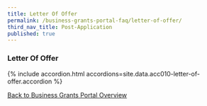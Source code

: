 ```yaml
---
title: Letter Of Offer
permalink: /business-grants-portal-faq/letter-of-offer/
third_nav_title: Post-Application
published: true
---
```


### Letter Of Offer

{% include accordion.html accordions=site.data.acc010-letter-of-offer.accordion %}

[Back to Business Grants Portal Overview](/business-grants-portal/)